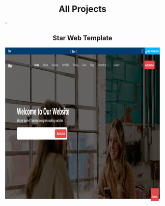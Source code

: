 <h1 align="center">All Projects</h1>
-

<h2 align="center">Star Web Template</h2>

<img src="./Complete Star Template/Star.png" alt="book keeper" width="100%" height="500">
